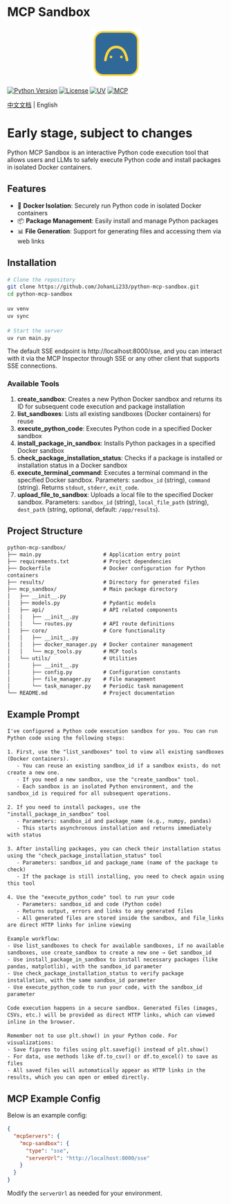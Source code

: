 # MCP Sandbox

<p align="center">
  <img src="assets/mcp_logo.svg" alt="MCP Sandbox Logo" width="120" height="120" />
</p>

[![Python Version](https://img.shields.io/badge/python-3.12%2B-blue)](https://www.python.org/downloads/release/python-3120/)
[![License](https://img.shields.io/badge/License-Apache%202.0-blue.svg)](https://opensource.org/licenses/Apache-2.0)
[![UV](https://img.shields.io/badge/UV-Package%20Manager-blueviolet)](https://github.com/astral-sh/uv)
[![MCP](https://img.shields.io/badge/MCP-Compatible-brightgreen)](https://github.com/estitesc/mission-control-link)

[中文文档](README_zh.md) | English

# Early stage, subject to changes

Python MCP Sandbox is an interactive Python code execution tool that allows users and LLMs to safely execute Python code and install packages in isolated Docker containers.

## Features

- 🐳 **Docker Isolation**: Securely run Python code in isolated Docker containers
- 📦 **Package Management**: Easily install and manage Python packages
- 📊 **File Generation**: Support for generating files and accessing them via web links

## Installation

```bash
# Clone the repository
git clone https://github.com/JohanLi233/python-mcp-sandbox.git
cd python-mcp-sandbox

uv venv
uv sync

# Start the server
uv run main.py
```

The default SSE endpoint is http://localhost:8000/sse, and you can interact with it via the MCP Inspector through SSE or any other client that supports SSE connections.

### Available Tools

1. **create_sandbox**: Creates a new Python Docker sandbox and returns its ID for subsequent code execution and package installation
2. **list_sandboxes**: Lists all existing sandboxes (Docker containers) for reuse
3. **execute_python_code**: Executes Python code in a specified Docker sandbox
4. **install_package_in_sandbox**: Installs Python packages in a specified Docker sandbox
5. **check_package_installation_status**: Checks if a package is installed or installation status in a Docker sandbox
6. **execute_terminal_command**: Executes a terminal command in the specified Docker sandbox. Parameters: `sandbox_id` (string), `command` (string). Returns `stdout`, `stderr`, `exit_code`.
7. **upload_file_to_sandbox**: Uploads a local file to the specified Docker sandbox. Parameters: `sandbox_id` (string), `local_file_path` (string), `dest_path` (string, optional, default: `/app/results`).

## Project Structure

```
python-mcp-sandbox/
├── main.py                    # Application entry point
├── requirements.txt           # Project dependencies
├── Dockerfile                 # Docker configuration for Python containers
├── results/                   # Directory for generated files
├── mcp_sandbox/               # Main package directory
│   ├── __init__.py
│   ├── models.py              # Pydantic models
│   ├── api/                   # API related components
│   │   ├── __init__.py
│   │   └── routes.py          # API route definitions
│   ├── core/                  # Core functionality
│   │   ├── __init__.py
│   │   ├── docker_manager.py  # Docker container management
│   │   └── mcp_tools.py       # MCP tools
│   └── utils/                 # Utilities
│       ├── __init__.py
│       ├── config.py          # Configuration constants
│       ├── file_manager.py    # File management
│       └── task_manager.py    # Periodic task management
└── README.md                  # Project documentation
```

## Example Prompt
```
I've configured a Python code execution sandbox for you. You can run Python code using the following steps:

1. First, use the "list_sandboxes" tool to view all existing sandboxes (Docker containers).
   - You can reuse an existing sandbox_id if a sandbox exists, do not create a new one.
   - If you need a new sandbox, use the "create_sandbox" tool.
   - Each sandbox is an isolated Python environment, and the sandbox_id is required for all subsequent operations.

2. If you need to install packages, use the "install_package_in_sandbox" tool
   - Parameters: sandbox_id and package_name (e.g., numpy, pandas)
   - This starts asynchronous installation and returns immediately with status

3. After installing packages, you can check their installation status using the "check_package_installation_status" tool
   - Parameters: sandbox_id and package_name (name of the package to check)
   - If the package is still installing, you need to check again using this tool

4. Use the "execute_python_code" tool to run your code
   - Parameters: sandbox_id and code (Python code)
   - Returns output, errors and links to any generated files
   - All generated files are stored inside the sandbox, and file_links are direct HTTP links for inline viewing

Example workflow:
- Use list_sandboxes to check for available sandboxes, if no available sandboxes, use create_sandbox to create a new one → Get sandbox_id
- Use install_package_in_sandbox to install necessary packages (like pandas, matplotlib), with the sandbox_id parameter
- Use check_package_installation_status to verify package installation, with the same sandbox_id parameter
- Use execute_python_code to run your code, with the sandbox_id parameter

Code execution happens in a secure sandbox. Generated files (images, CSVs, etc.) will be provided as direct HTTP links, which can viewed inline in the browser.

Remember not to use plt.show() in your Python code. For visualizations:
- Save figures to files using plt.savefig() instead of plt.show()
- For data, use methods like df.to_csv() or df.to_excel() to save as files
- All saved files will automatically appear as HTTP links in the results, which you can open or embed directly.
```

## MCP Example Config

Below is an example config:

```json
{
  "mcpServers": {
    "mcp-sandbox": {
      "type": "sse",
      "serverUrl": "http://localhost:8000/sse"
    }
  }
}
```

Modify the `serverUrl` as needed for your environment.
